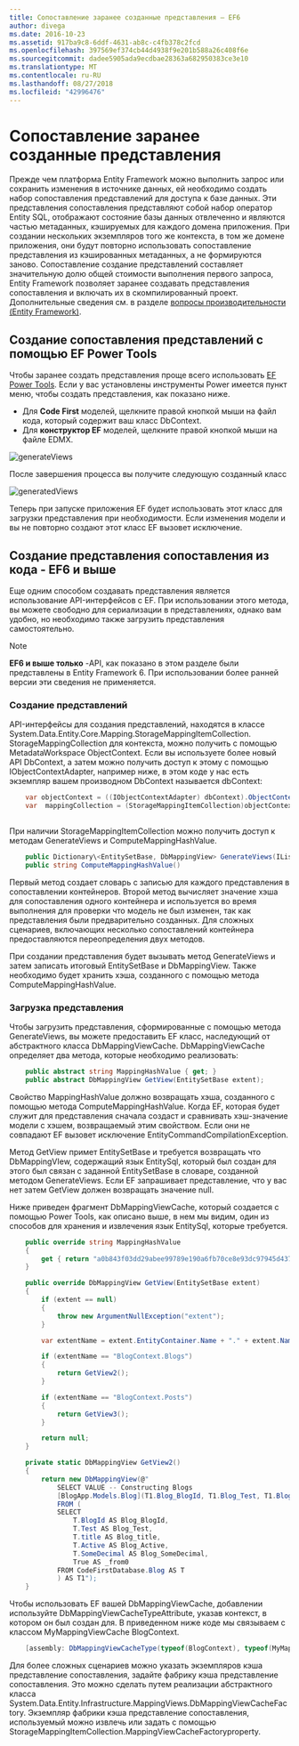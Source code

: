 ```yaml
---
title: Сопоставление заранее созданные представления — EF6
author: divega
ms.date: 2016-10-23
ms.assetid: 917ba9c8-6ddf-4631-ab8c-c4fb378c2fcd
ms.openlocfilehash: 397569ef374cb44d4938f9e201b588a26c408f6e
ms.sourcegitcommit: dadee5905ada9ecdbae28363a682950383ce3e10
ms.translationtype: MT
ms.contentlocale: ru-RU
ms.lasthandoff: 08/27/2018
ms.locfileid: "42996476"
---
```

# <a name="pre-generated-mapping-views"></a>Сопоставление заранее созданные представления
Прежде чем платформа Entity Framework можно выполнить запрос или сохранить изменения в источнике данных, ей необходимо создать набор сопоставления представлений для доступа к базе данных. Эти представления сопоставления представляют собой набор оператор Entity SQL, отображают состояние базы данных отвлеченно и являются частью метаданных, кэшируемых для каждого домена приложения. При создании нескольких экземпляров того же контекста, в том же домене приложения, они будут повторно использовать сопоставление представления из кэшированных метаданных, а не формируются заново. Сопоставление создание представлений составляет значительную долю общей стоимости выполнения первого запроса, Entity Framework позволяет заранее создавать представления сопоставления и включать их в скомпилированный проект. Дополнительные сведения см. в разделе [вопросы производительности (Entity Framework)](~/ef6/fundamentals/performance/perf-whitepaper.md).

## <a name="generating-mapping-views-with-the-ef-power-tools"></a>Создание сопоставления представлений с помощью EF Power Tools

Чтобы заранее создать представления проще всего использовать [EF Power Tools](http://visualstudiogallery.msdn.microsoft.com/72a60b14-1581-4b9b-89f2-846072eff19d). Если у вас установлены инструменты Power имеется пункт меню, чтобы создать представления, как показано ниже.

-   Для **Code First** моделей, щелкните правой кнопкой мыши на файл кода, который содержит ваш класс DbContext.
-   Для **конструктор EF** моделей, щелкните правой кнопкой мыши на файле EDMX.

![generateViews](~/ef6/media/generateviews.png)

После завершения процесса вы получите следующую созданный класс

![generatedViews](~/ef6/media/generatedviews.png)

Теперь при запуске приложения EF будет использовать этот класс для загрузки представления при необходимости. Если изменения модели и вы не повторно создают этот класс EF вызовет исключение.

## <a name="generating-mapping-views-from-code---ef6-onwards"></a>Создание представления сопоставления из кода - EF6 и выше

Еще одним способом создавать представления является использование API-интерфейсов с EF. При использовании этого метода, вы можете свободно для сериализации в представлениях, однако вам удобно, но необходимо также загрузить представления самостоятельно.

> [!NOTE]
> **EF6 и выше только** -API, как показано в этом разделе были представлены в Entity Framework 6. При использовании более ранней версии эти сведения не применяется.

### <a name="generating-views"></a>Создание представлений

API-интерфейсы для создания представлений, находятся в классе System.Data.Entity.Core.Mapping.StorageMappingItemCollection. StorageMappingCollection для контекста, можно получить с помощью MetadataWorkspace ObjectContext. Если вы используете более новый API DbContext, а затем можно получить доступ к этому с помощью IObjectContextAdapter, например ниже, в этом коде у нас есть экземпляр вашем производном DbContext называется dbContext:

``` csharp
    var objectContext = ((IObjectContextAdapter) dbContext).ObjectContext;
    var  mappingCollection = (StorageMappingItemCollection)objectContext.MetadataWorkspace
                                                                        .GetItemCollection(DataSpace.CSSpace);
```

При наличии StorageMappingItemCollection можно получить доступ к методам GenerateViews и ComputeMappingHashValue.

``` csharp
    public Dictionary\<EntitySetBase, DbMappingView> GenerateViews(IList<EdmSchemaError> errors)
    public string ComputeMappingHashValue()
```

Первый метод создает словарь с записью для каждого представления в сопоставлении контейнеров. Второй метод вычисляет значение хэша для сопоставления одного контейнера и используется во время выполнения для проверки что модель не был изменен, так как представления были предварительно созданных. Для сложных сценариев, включающих несколько сопоставлений контейнера предоставляются переопределения двух методов.

При создании представления будет вызывать метод GenerateViews и затем записать итоговый EntitySetBase и DbMappingView. Также необходимо будет хранить хэша, созданного с помощью метода ComputeMappingHashValue.

### <a name="loading-views"></a>Загрузка представления

Чтобы загрузить представления, сформированные с помощью метода GenerateViews, вы можете предоставить EF класс, наследующий от абстрактного класса DbMappingViewCache. DbMappingViewCache определяет два метода, которые необходимо реализовать:

``` csharp
    public abstract string MappingHashValue { get; }
    public abstract DbMappingView GetView(EntitySetBase extent);
```

Свойство MappingHashValue должно возвращать хэша, созданного с помощью метода ComputeMappingHashValue. Когда EF, которая будет служит для представления сначала создаст и сравнивать хэш-значение модели с хэшем, возвращаемый этим свойством. Если они не совпадают EF вызовет исключение EntityCommandCompilationException.

Метод GetView примет EntitySetBase и требуется возвращать что DbMappingVIew, содержащий язык EntitySql, который был создан для этого был связан с заданной EntitySetBase в словаре, созданной методом GenerateViews. Если EF запрашивает представление, что у вас нет затем GetView должен возвращать значение null.

Ниже приведен фрагмент DbMappingViewCache, который создается с помощью Power Tools, как описано выше, в нем мы видим, один из способов для хранения и извлечения язык EntitySql, которые требуется.

``` csharp
    public override string MappingHashValue
    {
        get { return "a0b843f03dd29abee99789e190a6fb70ce8e93dc97945d437d9a58fb8e2afd2e"; }
    }

    public override DbMappingView GetView(EntitySetBase extent)
    {
        if (extent == null)
        {
            throw new ArgumentNullException("extent");
        }

        var extentName = extent.EntityContainer.Name + "." + extent.Name;

        if (extentName == "BlogContext.Blogs")
        {
            return GetView2();
        }

        if (extentName == "BlogContext.Posts")
        {
            return GetView3();
        }

        return null;
    }

    private static DbMappingView GetView2()
    {
        return new DbMappingView(@"
            SELECT VALUE -- Constructing Blogs
            [BlogApp.Models.Blog](T1.Blog_BlogId, T1.Blog_Test, T1.Blog_title, T1.Blog_Active, T1.Blog_SomeDecimal)
            FROM (
            SELECT
                T.BlogId AS Blog_BlogId,
                T.Test AS Blog_Test,
                T.title AS Blog_title,
                T.Active AS Blog_Active,
                T.SomeDecimal AS Blog_SomeDecimal,
                True AS _from0
            FROM CodeFirstDatabase.Blog AS T
            ) AS T1");
    }
```

Чтобы использовать EF вашей DbMappingViewCache, добавлении используйте DbMappingViewCacheTypeAttribute, указав контекст, в котором он был создан для. В приведенном ниже коде мы связываем с классом MyMappingViewCache BlogContext.

``` csharp
    [assembly: DbMappingViewCacheType(typeof(BlogContext), typeof(MyMappingViewCache))]
```

Для более сложных сценариев можно указать экземпляров кэша представление сопоставления, задайте фабрику кэша представление сопоставления. Это можно сделать путем реализации абстрактного класса System.Data.Entity.Infrastructure.MappingViews.DbMappingViewCacheFactory. Экземпляр фабрики кэша представление сопоставления, используемый можно извлечь или задать с помощью StorageMappingItemCollection.MappingViewCacheFactoryproperty.
